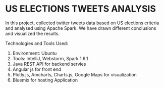 # US ELECTIONS TWEETS ANALYSIS

In this project, collected twitter tweets data based on US elections criteria and analysed using Apache Spark. We have drawn different conclusions and visualized the results.

Technologies and Tools Used:

1. Environment: Ubuntu
2. Tools: IntelliJ, Webstorm, Spark 1.6.1
3. Java REST API for backend servies
4. Angular js for front end
5. Plotly.js, Amcharts, Charts.js, Google Maps for visualization
6. Bluemix for hosting Application

